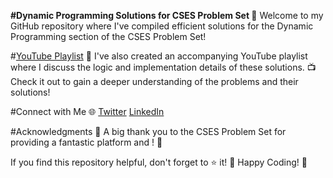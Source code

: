 **#Dynamic Programming Solutions for CSES Problem Set 🚀**
Welcome to my GitHub repository where I've compiled efficient solutions for the Dynamic Programming section of the CSES Problem Set!

#[YouTube Playlist](https://www.youtube.com/playlist?list=PLcXpkI9A-RZI-xF76L0sZq_u-k_yHz8pd) 🎥
I've also created an accompanying YouTube playlist where I discuss the logic and implementation details of these solutions. 📺 Check it out to gain a deeper understanding of the problems and their solutions!

#Connect with Me 🌐
[Twitter]([url](https://twitter.com/Priyansh_31Dec))
[LinkedIn]([url](https://www.linkedin.com/in/priyansh-agarwal/))

#Acknowledgments 🙌
A big thank you to the CSES Problem Set for providing a fantastic platform and ! 🌟

If you find this repository helpful, don't forget to ⭐️ it! 🌟
Happy Coding! 🚀
